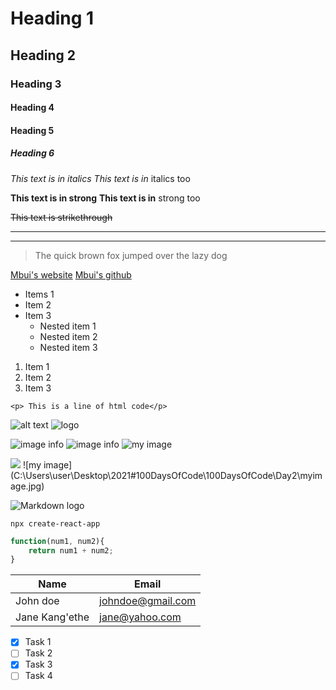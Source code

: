 <!-- Headings  -->
 # Heading 1
 ## Heading 2
 ### Heading 3
 #### Heading 4
 #### Heading 5
 ##### Heading 6

 <!-- Italics -->
 *This text is in italics*
 _This text is in_ italics too

 <!-- Strong -->
 **This text is in strong**
 __This text is in__ strong too

 <!-- Strikethrough -->
 ~~This text is strikethrough~~

 <!-- Horizontal rule -->
 
---
 ___

 <!-- Blockquotes -->
 > The quick brown fox jumped over the lazy dog

 <!-- Links -->
[Mbui's website](www.augustinmbui.dev)
[Mbui's github](www.augustinmbui.dev "Github link")

<!-- Unordered list -->
* Items 1
* Item 2
* Item 3
    * Nested item 1
    * Nested item 2
    * Nested item 3

<!-- 
Ordered list -->
1. Item 1
2. Item 2
3. Item 3

<!-- Inline code block -->
`<p> This is a line of html code</p>`

<!-- Image -->
<!-- Okay images are not working -->
![alt text](https://unsplash.com/photos/KWQ2kQtxiKE)
![logo](C:\Users\user\Desktop\2021#100DaysOfCode\100DaysOfCode\Day2\20210622_140446.jpg)

![image info](./Day2/pictures/myimage.jpg)
![image info](pictures/myimage.jpg)
![my image](file://myimage.jpg)

<img src="./pictures/myimage.jpg">
![my image](C:\Users\user\Desktop\2021#100DaysOfCode\100DaysOfCode\Day2\myimage.jpg)

<!-- This one works -->
![Markdown logo](https://www.fullstackpython.com/img/logos/markdown.png "Markdown image")


<!-- Github markdown -->

<!-- codeblocks -->
```
npx create-react-app
```
<!-- language specific code blocks -->
```javascript
function(num1, num2){
    return num1 + num2;
}


```

<!-- Tables -->
| Name  | Email  |
| ----- | -------|
| John doe| johndoe@gmail.com |
| Jane Kang'ethe | jane@yahoo.com |

<!-- Task Lists -->
* [x] Task 1
* [ ] Task 2
* [x] Task 3
* [ ] Task 4